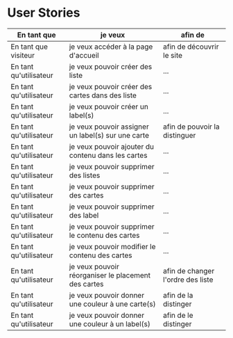 # User Stories

| En tant que            | je veux                                             | afin de                           |
| ---------------------- | --------------------------------------------------- | --------------------------------- |
| En tant que visiteur   | je veux accéder à la page d'accueil                 | afin de découvrir le site         |
| En tant qu'utilisateur | je veux pouvoir créer des liste                     | ...                               |
| En tant qu'utilisateur | je veux pouvoir créer des cartes dans des liste     | ...                               |
| En tant qu'utilisateur | je veux pouvoir créer un label(s)                   | ...                               |
| En tant qu'utilisateur | je veux pouvoir assigner un label(s) sur une carte  | afin de pouvoir la distinguer     |
| En tant qu'utilisateur | je veux pouvoir ajouter du contenu dans les cartes  | ...                               |
| En tant qu'utilisateur | je veux pouvoir supprimer des listes                | ...                               |
| En tant qu'utilisateur | je veux pouvoir supprimer des cartes                | ...                               |
| En tant qu'utilisateur | je veux pouvoir supprimer des label                 | ...                               |
| En tant qu'utilisateur | je veux pouvoir supprimer le contenu des cartes     | ...                               |
| En tant qu'utilisateur | je veux pouvoir modifier le contenu des cartes      | ...                               |
| En tant qu'utilisateur | je veux pouvoir réorganiser le placement des cartes | afin de changer l'ordre des liste |
| En tant qu'utilisateur | je veux pouvoir donner une couleur à une carte(s)   | afin de la distinger              |
| En tant qu'utilisateur | je veux pouvoir donner une couleur à un label(s)    | afin de le distinger              |
